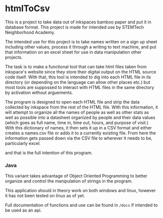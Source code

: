 # htmlToCsv

This is a project to take data out of inkspaces bamboo paper and put it in database format. This project is made for intended use by STEMTech Neighborhood Academy.

The intended use for this project is to take names written on a sign up sheet including other values, process it through a writing to text machine, and put that information on an excel sheet for use in data manipulation other projects.

The task is to make a functional tool that can take html files taken from inkspace's website since they store their digital output on the HTML source code itself.
With that, this tool is intended to dig into each HTML file in its directory (or depending on the language can allow other places etc.) but most tools are suppossed to interact with HTML files in the same directory by activation without arguements.

The program is designed to open each HTML file and strip the data collected by inkspace from the rest of the HTML file. With this information, it will attempt to organize all the names of people as well as other stats as well as possible into a datasheet organized by people and their data values (which goes as full name, time in, time out, hours, and purpose of visit.)
With this dictionary of names, it then sets it up in a CSV format and either creates a names.csv file or adds it to a currently existing file. From here the information gets passed down via the CSV file to wherever it needs to be, particularly excel.

and that is the full intention of this program.

### Java

This variant takes advantage of Object Oriented Programming to better organize and control the manipulation of strings in the program.

This application should in theory work on both windows and linux, however it has not been tested on linux as of yet.

Full documentation of functions and use can be found in `/docs` if intended to be used as an api.